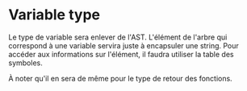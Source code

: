 # Variable type

Le type de variable sera enlever de l'AST. L'élément de l'arbre qui correspond à
une variable servira juste à encapsuler une string. Pour accéder aux
informations sur l'élément, il faudra utiliser la table des symboles.

À noter qu'il en sera de même pour le type de retour des fonctions.
